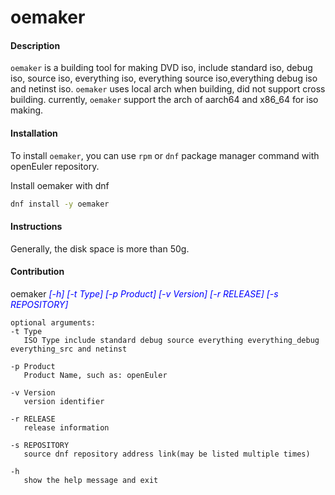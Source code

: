 # oemaker

#### Description

`oemaker` is a building tool for making DVD iso, include standard iso, debug iso, source iso, everything iso, everything source iso,everything debug iso and netinst iso.
`oemaker` uses local arch when building, did not support cross building.
currently, `oemaker` support the arch of aarch64 and x86_64 for iso making.

#### Installation

To install `oemaker`, you can use `rpm` or `dnf` package manager command with openEuler repository.

Install oemaker with dnf
```sh
dnf install -y oemaker
```

#### Instructions

Generally, the disk space is more than 50g.

#### Contribution

oemaker <font color=#0000FF >_[-h] [-t Type] [-p Product] [-v Version] [-r RELEASE] [-s REPOSITORY]_</font>

    optional arguments:
    -t Type
       ISO Type include standard debug source everything everything_debug everything_src and netinst

    -p Product
       Product Name, such as: openEuler

    -v Version
       version identifier

    -r RELEASE
       release information

    -s REPOSITORY
       source dnf repository address link(may be listed multiple times)

    -h 
       show the help message and exit
